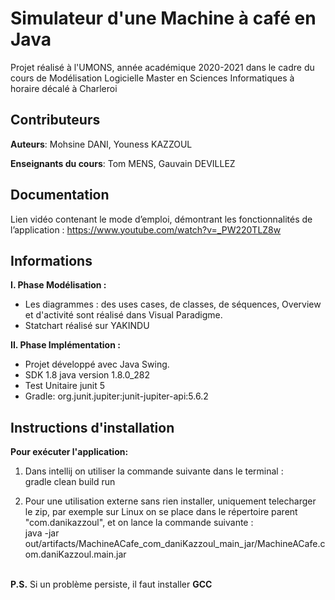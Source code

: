 # Simulateur d'une Machine à café en Java

Projet réalisé à l'UMONS, année académique 2020-2021
dans le cadre du cours de Modélisation Logicielle
Master en Sciences Informatiques
à horaire décalé à Charleroi

## Contributeurs

**Auteurs**: Mohsine DANI, Youness KAZZOUL

**Enseignants du cours**: Tom MENS, Gauvain DEVILLEZ


## Documentation

Lien vidéo contenant le mode d’emploi, démontrant les fonctionnalités de l’application :
https://www.youtube.com/watch?v=_PW220TLZ8w


## Informations

**I. Phase Modélisation :**
- Les diagrammes : des uses cases, de classes, de séquences, Overview et d'activité sont réalisé dans Visual Paradigme.
- Statchart réalisé sur YAKINDU


**II. Phase Implémentation :**
- Projet développé avec Java Swing.
- SDK 1.8 java version 1.8.0_282
- Test Unitaire junit 5
- Gradle: org.junit.jupiter:junit-jupiter-api:5.6.2


## Instructions d'installation

**Pour exécuter l'application:**
1. Dans intellij on utiliser la commande suivante dans le terminal :<br/>
gradle clean build run<br/>

2. Pour une utilisation externe sans rien installer, uniquement telecharger le zip, par exemple sur Linux on se place dans le répertoire parent "com.danikazzoul", et on lance la commande suivante :<br/>
java -jar out/artifacts/MachineACafe_com_daniKazzoul_main_jar/MachineACafe.com.daniKazzoul.main.jar<br/><br/>


**P.S.** Si un problème persiste, il faut installer **GCC**





